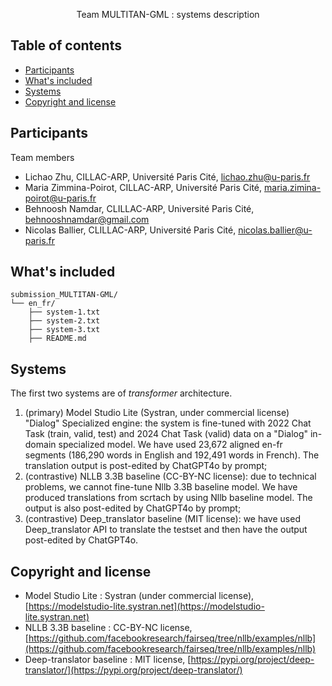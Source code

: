<p align="center">


  <p align="center">
    Team MULTITAN-GML : systems description
  </p>
</p>


## Table of contents

- [Participants](#participants)
- [What's included](#whats-included)
- [Systems](#systems)
- [Copyright and license](#copyright-and-license)


## Participants

Team members

- Lichao Zhu, CILLAC-ARP, Université Paris Cité, <lichao.zhu@u-paris.fr>
- Maria Zimmina-Poirot, CILLAC-ARP, Université Paris Cité, <maria.zimina-poirot@u-paris.fr>
- Behnoosh Namdar, CLILLAC-ARP, Université Paris Cité, <behnooshnamdar@gmail.com>
- Nicolas Ballier, CLILLAC-ARP, Université Paris Cité, <nicolas.ballier@u-paris.fr>


## What's included

```
submission_MULTITAN-GML/
└── en_fr/
    ├── system-1.txt
    ├── system-2.txt
    ├── system-3.txt
    ├── README.md

```

## Systems

The first two systems are of *transformer* architecture. 

1. (primary) Model Studio Lite (Systran, under commercial license) "Dialog" Specialized engine: the system is fine-tuned with 2022 Chat Task (train, valid, test) and 2024 Chat Task (valid) data on a "Dialog" in-domain specialized model. We have used 23,672 aligned en-fr segments (186,290 words in English and 192,491 words in French). The translation output is post-edited by ChatGPT4o by prompt;
2. (contrastive) NLLB 3.3B baseline (CC-BY-NC license): due to technical problems, we cannot fine-tune Nllb 3.3B baseline model. We have produced translations from scrtach by using Nllb baseline model. The output is also post-edited by ChatGPT4o by prompt;
3. (contrastive) Deep_translator baseline (MIT license): we have used Deep_translator API to translate the testset and then have the output post-edited by ChatGPT4o. 

## Copyright and license

- Model Studio Lite : Systran (under commercial license), [https://modelstudio-lite.systran.net](https://modelstudio-lite.systran.net)
- NLLB 3.3B baseline : CC-BY-NC license, [https://github.com/facebookresearch/fairseq/tree/nllb/examples/nllb](https://github.com/facebookresearch/fairseq/tree/nllb/examples/nllb)
- Deep-translator baseline : MIT license, [https://pypi.org/project/deep-translator/](https://pypi.org/project/deep-translator/)
